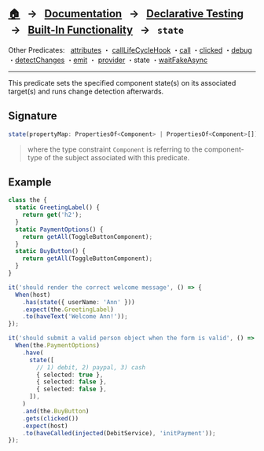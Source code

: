 ## [🏠][home] &nbsp; → &nbsp; **[Documentation][docs]** &nbsp; → &nbsp; [Declarative Testing][declarative] &nbsp;→ &nbsp; [Built-In Functionality][index] &nbsp; → &nbsp; `state`

[home]: ../README.md
[index]: ../built-in.md
[docs]: ../../DOCUMENTATION.md
[declarative]: ../index.md
[attributes]: ./attributes.md
[calllifecyclehook]: ./call-life-cycle-hook.md
[call]: ./call.md
[clicked]: ./clicked.md
[debug]: ./debug.md
[detectchanges]: ./detect-changes.md
[emit]: ./emit.md
[provider]: ./provider.md
[state]: ./state.md
[waitfakeasync]: ./wait-fake-async.md

Other Predicates: &nbsp; [attributes] ・ [callLifeCycleHook] ・[call] ・[clicked] ・[debug] ・[detectChanges] ・[emit] ・ [provider] ・state ・[waitFakeAsync]

---

This predicate sets the specified component state(s) on its associated target(s) and runs change detection afterwards.

## Signature

```ts
state(propertyMap: PropertiesOf<Component> | PropertiesOf<Component>[]);
```

> where the type constraint `Component` is referring to the component-type of the subject associated with this predicate.

## Example

```ts
class the {
  static GreetingLabel() {
    return get('h2');
  }
  static PaymentOptions() {
    return getAll(ToggleButtonComponent);
  }
  static BuyButton() {
    return getAll(ToggleButtonComponent);
  }
}

it('should render the correct welcome message', () => {
  When(host)
    .has(state({ userName: 'Ann' }))
    .expect(the.GreetingLabel)
    .to(haveText('Welcome Ann!'));
});

it('should submit a valid person object when the form is valid', () => {
  When(the.PaymentOptions)
    .have(
      state([
        // 1) debit, 2) paypal, 3) cash
        { selected: true },
        { selected: false },
        { selected: false },
      ]),
    )
    .and(the.BuyButton)
    .gets(clicked())
    .expect(host)
    .to(haveCalled(injected(DebitService), 'initPayment'));
});
```
